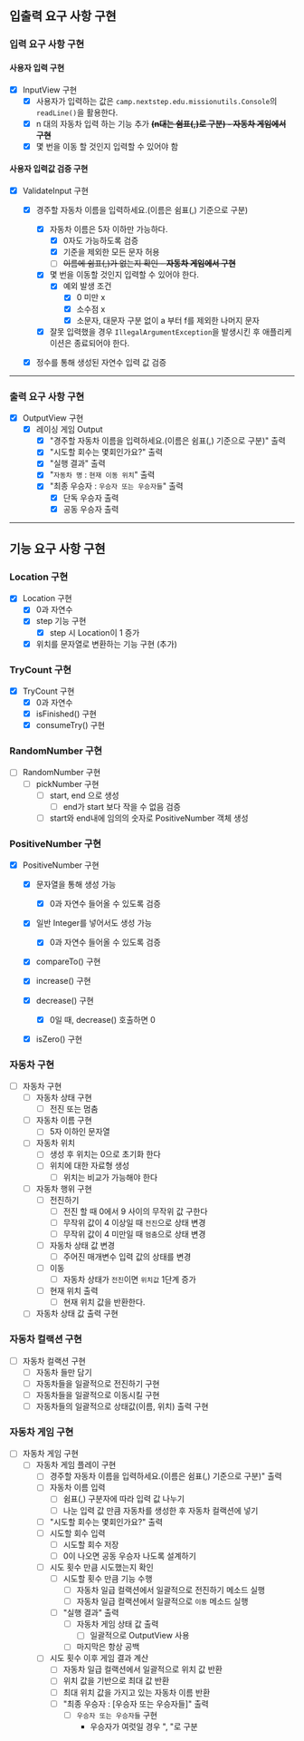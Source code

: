 ## 입출력 요구 사항 구현

### 입력 요구 사항 구현

#### 사용자 입력 구현

- [x] InputView 구현
    - [x] 사용자가 입력하는 값은 `camp.nextstep.edu.missionutils.Console`의 `readLine()`을 활용한다.
    - [x] n 대의 자동차 입력 하는 기능 추가 ~~**(n대는 쉼표(,)로 구분) - 자동차 게임에서 구현**~~
    - [x] 몇 번을 이동 할 것인지 입력할 수 있어야 함

#### 사용자 입력값 검증 구현

- [x] ValidateInput 구현
    - [x] 경주할 자동차 이름을 입력하세요.(이름은 쉼표(,) 기준으로 구분)
        - [x] 자동차 이름은 5자 이하만 가능하다.
            - [x] 0자도 가능하도록 검증
            - [x] 기준을 제외한 모든 문자 허용
            - [ ] ~~이름에 쉼표(,)가 없는지 확인 - **자동차 게임에서 구현**~~
        - [x] 몇 번을 이동할 것인지 입력할 수 있어야 한다.
            - [x] 예외 발생 조건
                - [x] 0 미만 x
                - [x] 소수점 x
                - [x] 소문자, 대문자 구분 없이 a 부터 f를 제외한 나머지 문자
        - [x] 잘못 입력했을 경우 `IllegalArgumentException`을 발생시킨 후 애플리케이션은 종료되어야 한다.
    - [x] 정수를 통해 생성된 자연수 입력 값 검증


---

### 출력 요구 사항 구현

- [x] OutputView 구현
    - [x] 레이싱 게임 Output
        - [x] "경주할 자동차 이름을 입력하세요.(이름은 쉼표(,) 기준으로 구분)" 출력
        - [x] "시도할 회수는 몇회인가요?" 출력
        - [x] "실행 결과" 출력
        - [x] "`자동차 명` : `현재 이동 위치`" 출력
        - [x] "최종 우승자 : `우승자 또는 우승자들`" 출력
            - [x] 단독 우승자 출력
            - [x] 공동 우승자 출력

--- 

## 기능 요구 사항 구현

### Location 구현
- [x] Location 구현
    - [x] 0과 자연수
    - [x] step 기능 구현
        - [x] step 시 Location이 1 증가
    - [x] 위치를 문자열로 변환하는 기능 구현 (추가)

### TryCount 구현
- [x] TryCount 구현
    - [x] 0과 자연수
    - [x] isFinished() 구현
    - [x] consumeTry() 구현

### RandomNumber 구현
- [ ] RandomNumber 구현
    - [ ] pickNumber 구현
        - [ ] start, end 으로 생성
            - [ ] end가 start 보다 작을 수 없음 검증
        - [ ] start와 end내에 임의의 숫자로 PositiveNumber 객체 생성

### PositiveNumber 구현
- [x] PositiveNumber 구현
    - [x] 문자열을 통해 생성 가능
        - [x] 0과 자연수 들어올 수 있도록 검증
    - [x] 일반 Integer를 넣어서도 생성 가능
        - [x] 0과 자연수 들어올 수 있도록 검증
    - [x] compareTo() 구현
    - [x] increase() 구현
    - [x] decrease() 구현
        - [x] 0일 때, decrease() 호출하면 0
    - [x] isZero() 구현


### 자동차 구현
- [ ] 자동차 구현
    - [ ] 자동차 상태 구현
        - [ ] 전진 또는 멈춤
    - [ ] 자동차 이름 구현
        - [ ] 5자 이하인 문자열
    - [ ] 자동차 위치
        - [ ] 생성 후 위치는 0으로 초기화 한다
        - [ ] 위치에 대한 자료형 생성
            - [ ] 위치는 비교가 가능해야 한다
    - [ ] 자동차 행위 구현 
        - [ ] 전진하기
            - [ ] 전진 할 때 0에서 9 사이의 무작위 값 구한다
            - [ ] 무작위 값이 4 이상일 때 `전진`으로 상태 변경
            - [ ] 무작위 값이 4 미만일 때 `멈춤`으로 상태 변경
        - [ ] 자동차 상태 값 변경
            - [ ] 주어진 매개변수 입력 값의 상태를 변경
        - [ ] 이동
            - [ ] 자동차 상태가 `전진`이면 `위치값` 1단계 증가
        - [ ] 현재 위치 출력
            - [ ] 현재 위치 값을 반환한다.
    - [ ] 자동차 상태 값 출력 구현

### 자동차 컬랙션 구현
- [ ] 자동차 컬랙션 구현
    - [ ] 자동차 들만 담기
    - [ ] 자동차들을 일괄적으로 전진하기 구현
    - [ ] 자동차들을 일괄적으로 이동시킬 구현
    - [ ] 자동차들의 일괄적으로 상태값(이름, 위치) 출력 구현 

### 자동차 게임 구현
- [ ] 자동차 게임 구현
    - [ ] 자동차 게임 플레이 구현
        - [ ] 경주할 자동차 이름을 입력하세요.(이름은 쉼표(,) 기준으로 구분)" 출력
        - [ ] 자동차 이름 입력
            - [ ] 쉼표(,) 구분자에 따라 입력 값 나누기
            - [ ] 나눈 입력 값 만큼 자동차를 생성한 후 자동차 컬랙션에 넣기
        - [ ] "시도할 회수는 몇회인가요?" 출력
        - [ ] 시도할 회수 입력
            - [ ] 시도할 회수 저장
            - [ ] 0이 나오면 공동 우승자 나도록 설계하기
        - [ ] 시도 횟수 만큼 시도했는지 확인
            - [ ] 시도할 횟수 만큼 기능 수행
                - [ ] 자동차 일급 컬랙션에서 일괄적으로 전진하기 메소드 실행
                - [ ] 자동차 일급 컬랙션에서 일괄적으로 `이동` 메소드 실행
            - [ ] "실행 결과" 출력
                - [ ] 자동차 게임 상태 값 출력
                    - [ ] 일괄적으로 OutputView 사용
                - [ ] 마지막은 항상 공백
        
        - [ ] 시도 횟수 이후 게임 결과 계산
            - [ ] 자동차 일급 컬랙션에서 일괄적으로 위치 값 반환
            - [ ] 위치 값을 기반으로 최대 값 반환
            - [ ] 최대 위치 값을 가지고 있는 자동차 이름 반환
            - [ ] "최종 우승자 : [우승자 또는 우승자들]" 출력
                - [ ] `우승자 또는 우승자들` 구현
                    - 우승자가 여럿일 경우 ", "로 구분



